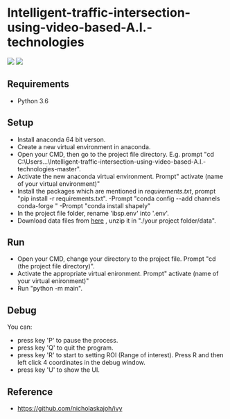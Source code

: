 # Intelligent-traffic-intersection-using-video-based-A.I.-technologies 

![](https://github.com/kavicii/Intelligent-traffic-intersection/blob/master/doc/Pedestrian.gif)
![](https://github.com/kavicii/Intelligent-traffic-intersection/blob/master/doc/Vehicle.gif)

## Requirements
- Python 3.6 

## Setup
- Install anaconda 64 bit verson.
- Create a new virtual environment in anaconda.
- Open your CMD, then go to the project file directory. E.g. prompt "cd C:\Users\...\Intelligent-traffic-intersection-using-video-based-A.I.-technologies-master".
- Activate the new anaconda virtual environment. Prompt" activate (name of your virtual environment)"
- Install the packages which are mentioned in _requirements.txt_, prompt "pip install -r requirements.txt".
-Prompt "conda config --add channels conda-forge "
-Prompt "conda install shapely"
- In the project file folder, rename 'ibsp.env' into '.env'.
- Download data files from [here](https://drive.google.com/file/d/1z7xQPEyEI-zfTITVtg5yaaKCQ-XPAnj5/view?usp=sharing) , unzip it in "./your project folder/data".

## Run
- Open your CMD, change your directory to the project file. Prompt "cd (the project file directory)".
- Activate the appropriate virtual enironment. Prompt" activate (name of your virtual enironment)"
- Run "python -m  main".

## Debug
You can:
- press key 'P' to pause the process.
- press key 'Q' to quit the program.
- press key 'R' to start to setting ROI (Range of interest). Press R and then left click 4 coordinates in the debug window.
- press key 'U' to show the UI.

## Reference
- https://github.com/nicholaskajoh/ivy
